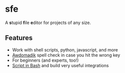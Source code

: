 # sfe
A **s**tupid **f**ile **e**ditor for projects of any size.

## Features
* Work with shell scripts, python, javascript, and more
* <ins>Awdomadik</ins> spell check in case you hit the wrong key
* For beginners (and experts, too!)
* [Script in Bash](scripting.md) and build very useful integrations
